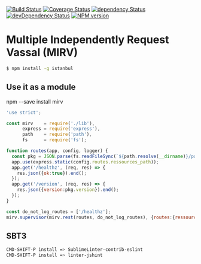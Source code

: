 [![Build Status](https://travis-ci.org/hbouvier/mirv.png)](https://travis-ci.org/hbouvier/mirv)
[![Coverage Status](https://coveralls.io/repos/hbouvier/mirv/badge.png)](https://coveralls.io/r/hbouvier/mirv)
[![dependency Status](https://david-dm.org/hbouvier/mirv/status.png?theme=shields.io)](https://david-dm.org/hbouvier/mirv#info=dependencies)
[![devDependency Status](https://david-dm.org/hbouvier/mirv/dev-status.png?theme=shields.io)](https://david-dm.org/hbouvier/mirv#info=devDependencies)
[![NPM version](https://badge.fury.io/js/mirv.png)](http://badge.fury.io/js/mirv)

# Multiple Independently Request Vassal (MIRV)


```bash
$ npm install -g istanbul
```


## Use it as a module

npm --save install mirv

```main.js
'use strict';

const mirv    = require('./lib'),
      express = require('express'),
      path    = require('path'),
      fs      = require('fs');

function routes(app, config, logger) {
  const pkg = JSON.parse(fs.readFileSync(`${path.resolve(__dirname)}/package.json`));
  app.use(express.static(config.routes.ressources_path));
  app.get('/healthz', (req, res) => {
    res.json({ok:true}).end();
  });
  app.get('/version', (req, res) => {
    res.json({version:pkg.version}).end();
  });
}

const do_not_log_routes = ['/healthz'];
mirv.supervisor(mirv.rest(routes, do_not_log_routes), {routes:{ressources_path:process.argv[2] || '.'}});
```

## SBT3

```bash
CMD-SHIFT-P install => SublimeLinter-contrib-eslint
CMD-SHIFT-P install => linter-jshint
```
